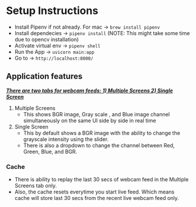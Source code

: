 # Setup Instructions
- Install Pipenv if not already. For mac -> ```brew install pipenv```
- Install dependecies -> ```pipenv install``` (NOTE: This might take some time due to opencv installation)
- Activate virtual env -> ```pipenv shell```
- Run the App -> ```uvicorn main:app```
- Go to -> ```http://localhost:8000/```

## Application features

***<ins>There are two tabs for webcam feeds: 1) Multiple Screens 2) Single Screen</ins>***
1) Multiple Screens
   - This shows BGR image, Gray scale , and Blue image channel simultaneously on the same UI side by side in real time
3) Single Screen
   - This by default shows a BGR image with the ability to change the grayscale intensity using the slider.
   - There is also a dropdown to change the channel between Red, Green, Blue, and BGR.

### Cache
- There is ability to replay the last 30 secs of webcam feed in the Multiple Screens tab only.
- Also, the cache resets everytime you start live feed. Which means cache will store last 30 secs from the recent live webcam feed only.
